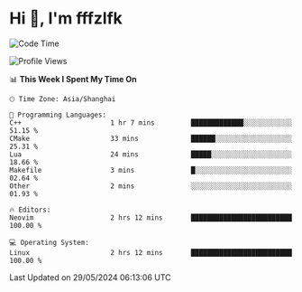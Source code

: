 # Hi 👋, I'm fffzlfk

<!--START_SECTION:waka-->
![Code Time](http://img.shields.io/badge/Code%20Time-702%20hrs%2042%20mins-blue)

![Profile Views](http://img.shields.io/badge/Profile%20Views-0-blue)

📊 **This Week I Spent My Time On** 

```text
🕑︎ Time Zone: Asia/Shanghai

💬 Programming Languages: 
C++                      1 hr 7 mins         █████████████░░░░░░░░░░░░   51.15 % 
CMake                    33 mins             ██████░░░░░░░░░░░░░░░░░░░   25.31 % 
Lua                      24 mins             █████░░░░░░░░░░░░░░░░░░░░   18.66 % 
Makefile                 3 mins              █░░░░░░░░░░░░░░░░░░░░░░░░   02.64 % 
Other                    2 mins              ░░░░░░░░░░░░░░░░░░░░░░░░░   01.93 % 

🔥 Editors: 
Neovim                   2 hrs 12 mins       █████████████████████████   100.00 % 

💻 Operating System: 
Linux                    2 hrs 12 mins       █████████████████████████   100.00 % 
```


 Last Updated on 29/05/2024 06:13:06 UTC
<!--END_SECTION:waka-->

